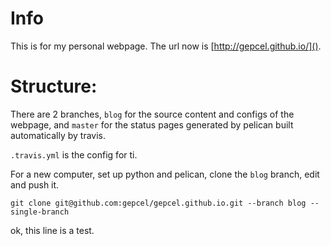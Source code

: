 # Info
This is for my personal webpage. The url now is [http://gepcel.github.io/]().

# Structure:
There are 2 branches, `blog` for the source content and configs of the webpage, and `master` for the status pages generated by pelican built automatically by travis.

`.travis.yml` is the config for ti.

For a new computer, set up python and pelican, clone the `blog` branch, edit and push it.

`git clone git@github.com:gepcel/gepcel.github.io.git --branch blog --single-branch`

ok, this line is a test.
